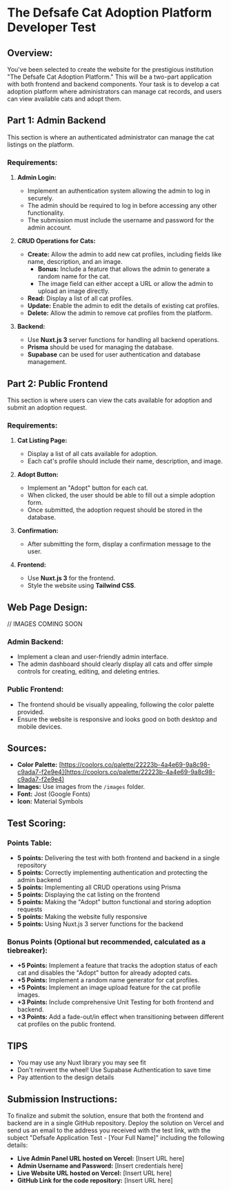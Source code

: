 # The Defsafe Cat Adoption Platform Developer Test

## Overview:
You've been selected to create the website for the prestigious institution "The Defsafe Cat Adoption Platform." This will be a two-part application with both frontend and backend components. Your task is to develop a cat adoption platform where administrators can manage cat records, and users can view available cats and adopt them.

## Part 1: Admin Backend
This section is where an authenticated administrator can manage the cat listings on the platform.

### Requirements:

1. **Admin Login:**
   - Implement an authentication system allowing the admin to log in securely.
   - The admin should be required to log in before accessing any other functionality.
   - The submission must include the username and password for the admin account.

2. **CRUD Operations for Cats:**
   - **Create:** Allow the admin to add new cat profiles, including fields like name, description, and an image.
     - **Bonus:** Include a feature that allows the admin to generate a random name for the cat.
     - The image field can either accept a URL or allow the admin to upload an image directly.
   - **Read:** Display a list of all cat profiles.
   - **Update:** Enable the admin to edit the details of existing cat profiles.
   - **Delete:** Allow the admin to remove cat profiles from the platform.

3. **Backend:**
   - Use **Nuxt.js 3** server functions for handling all backend operations.
   - **Prisma** should be used for managing the database.
   - **Supabase** can be used for user authentication and database management.

## Part 2: Public Frontend
This section is where users can view the cats available for adoption and submit an adoption request.

### Requirements:

1. **Cat Listing Page:**
   - Display a list of all cats available for adoption.
   - Each cat's profile should include their name, description, and image.

2. **Adopt Button:**
   - Implement an "Adopt" button for each cat.
   - When clicked, the user should be able to fill out a simple adoption form.
   - Once submitted, the adoption request should be stored in the database.

3. **Confirmation:**
   - After submitting the form, display a confirmation message to the user.

4. **Frontend:**
   - Use **Nuxt.js 3** for the frontend.
   - Style the website using **Tailwind CSS**.

## Web Page Design:

// IMAGES COMING SOON

### Admin Backend:
- Implement a clean and user-friendly admin interface.
- The admin dashboard should clearly display all cats and offer simple controls for creating, editing, and deleting entries.

### Public Frontend:
- The frontend should be visually appealing, following the color palette provided.
- Ensure the website is responsive and looks good on both desktop and mobile devices.

## Sources:
- **Color Palette:** [https://coolors.co/palette/22223b-4a4e69-9a8c98-c9ada7-f2e9e4](https://coolors.co/palette/22223b-4a4e69-9a8c98-c9ada7-f2e9e4)
- **Images:** Use images from the `/images` folder.
- **Font:** Jost (Google Fonts)
- **Icon:** Material Symbols

## Test Scoring:

### Points Table:
- **5 points:** Delivering the test with both frontend and backend in a single repository
- **5 points:** Correctly implementing authentication and protecting the admin backend
- **5 points:** Implementing all CRUD operations using Prisma
- **5 points:** Displaying the cat listing on the frontend
- **5 points:** Making the "Adopt" button functional and storing adoption requests
- **5 points:** Making the website fully responsive
- **5 points:** Using Nuxt.js 3 server functions for the backend

### Bonus Points (Optional but recommended, calculated as a tiebreaker):
- **+5 Points:** Implement a feature that tracks the adoption status of each cat and disables the "Adopt" button for already adopted cats.
- **+5 Points:** Implement a random name generator for cat profiles.
- **+5 Points:** Implement an image upload feature for the cat profile images.
- **+3 Points:** Include comprehensive Unit Testing for both frontend and backend.
- **+3 Points:** Add a fade-out/in effect when transitioning between different cat profiles on the public frontend.

## TIPS
- You may use any Nuxt library you may see fit
- Don't reinvent the wheel! Use Supabase Authentication to save time
- Pay attention to the design details

## Submission Instructions:
To finalize and submit the solution, ensure that both the frontend and backend are in a single GitHub repository. Deploy the solution on Vercel and send us an email to the address you received with the test link, with the subject "Defsafe Application Test - [Your Full Name]" including the following details:

- **Live Admin Panel URL hosted on Vercel:** [Insert URL here]
- **Admin Username and Password:** [Insert credentials here]
- **Live Website URL hosted on Vercel:** [Insert URL here]
- **GitHub Link for the code repository:** [Insert URL here]

